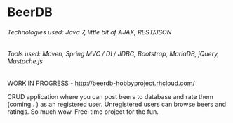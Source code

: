 BeerDB
===========

###### Technologies used: Java 7, little bit of AJAX, REST/JSON
###### Tools used: Maven, Spring MVC / DI / JDBC, Bootstrap, MariaDB, jQuery, Mustache.js


WORK IN PROGRESS - http://beerdb-hobbyproject.rhcloud.com/

CRUD application where you can post beers to database and rate them (coming.. ) as an registered user.
Unregistered users can browse beers and ratings. So much wow. Free-time project for the fun.